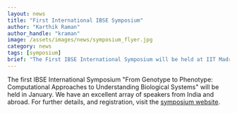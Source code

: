 ```yaml
---
layout: news
title: "First International IBSE Symposium"
author: "Karthik Raman"
author_handle: "kraman"
image: /assets/images/news/symposium_flyer.jpg
category: news
tags: [symposium]
brief: "The First IBSE International Symposium will be held at IIT Madras from 20-24 Jan, 2018 (<a href="/assets/images/news/symposium_flyer.jpg">flyer</a>)"
---
```

The first IBSE International Symposium "From Genotype to Phenotype: Computational Approaches to Understanding Biological Systems" will be held in January. We have an excellent array of speakers from India and abroad. For further details, and registration, visit the [symposium website](https://web.iitm.ac.in/ibse/symposium).

